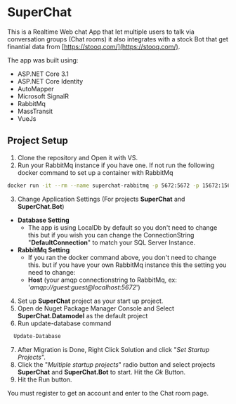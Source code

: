 # SuperChat
This is a Realtime Web chat App that let multiple users to talk via conversation groups (Chat rooms) it also integrates with a stock Bot that get finantial data from 
[https://stooq.com/](https://stooq.com/).

The app was built using:
* ASP.NET Core 3.1
* ASP.NET Core Identity
* AutoMapper
* Microsoft SignalR
* RabbitMq
* MassTransit
* VueJs

## Project Setup
1. Clone the repository and Open it with VS.
2. Run your RabbitMq instance if you have one. If not run the following docker command to set up a container with RabbitMq
  ``` bash
  docker run -it --rm --name superchat-rabbitmq -p 5672:5672 -p 15672:15672 rabbitmq:3-management
  ``` 
3. Change Application Settings (For projects **SuperChat** and **SuperChat.Bot**)
  * **Database Setting**
    * The app is using LocalDb by default so you don't need to change this but if you wish you can change the ConnectionString "**DefaultConnection**" to match your SQL Server Instance.
  * **RabbitMq Setting**
    * If you ran the docker command above, you don't need to change this. but if you have your own RabbitMq instance this the setting you need to change:
    * **Host** (your amqp connectionstring to RabbitMq, ex: '*amqp://guest:guest@localhost:5672*')
4. Set up **SuperChat** project as your start up project.
5. Open de Nuget Package Manager Console and Select **SuperChat.Datamodel** as the default project
6. Run update-database command
``` bash
  Update-Database
``` 
7. After Migration is Done, Right Click Solution and click "*Set Startup Projects*".
8. Click the "*Multiple startup projects*" radio button and select projects **SuperChat** and **SuperChat.Bot** to start. Hit the *Ok* Button.
9. Hit the Run button.

You must register to get an account and enter to the Chat room page.
